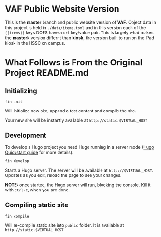 # VAF Public Website Version

This is the **master** branch and public website version of **VAF**.  Object data in this project is held in `./data/items.toml` and in this version each of the `[[items]]` keys DOES have a `url` key/value pair.  This is largely what makes the **masterk** version differnt than **kiosk**, the version built to run on the iPad kiosk in the HSSC on campus.


# What Follows is From the Original Project README.md

## Initializing

```
fin init
``` 

Will initialize new site, append a test content and compile the site.

Your new site will be instantly available at `http://static.$VIRTUAL_HOST`

## Development

To develop a Hugo project you need Hugo running in a server mode ([Hugo Quickstart guide](https://gohugo.io/getting-started/quick-start/) for more details).

```
fin develop
```

Starts a Hugo server. The server will be available at `http://$VIRTUAL_HOST`. 
Updates as you edit, reload the page to see your changes.

**NOTE:** once started, the Hugo server will run, blocking the console. Kill it with `Ctrl-C`, when you are done.

## Compiling static site

```
fin compile
``` 

Will re-compile static site into `public` folder. It is available at `http://static.$VIRTUAL_HOST`
